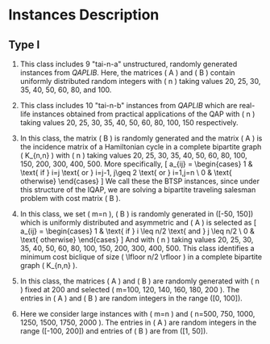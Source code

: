 # Instances Description

## Type I
1. This class includes 9 "tai-n-a" unstructured, randomly generated instances from *QAPLIB*. Here, the matrices \( A \) and \( B \) contain uniformly distributed random integers with \( n \) taking values 20, 25, 30, 35, 40, 50, 60, 80, and 100.

2. This class includes 10 "tai-n-b" instances from *QAPLIB* which are real-life instances obtained from practical applications of the QAP with \( n \) taking values 20, 25, 30, 35, 40, 50, 60, 80, 100, 150 respectively.

3. In this class, the matrix \( B \) is randomly generated and the matrix \( A \) is the incidence matrix of a Hamiltonian cycle in a complete bipartite graph \( K_{n,n} \) with \( n \) taking values 20, 25, 30, 35, 40, 50, 60, 80, 100, 150, 200, 300, 400, 500. More specifically,
   \[
   a_{ij} = \begin{cases}
   1  &  \text{ if } i=j \text{ or } i=j-1, j\geq 2 \text{ or } i=1,j=n \\
   0 &  \text{ otherwise}
   \end{cases}
   \]
   We call these the BTSP instances, since under this structure of the IQAP, we are solving a bipartite traveling salesman problem with cost matrix \( B \).

4. In this class, we set \( m=n \), \( B \) is randomly generated in \([-50, 150]\) which is uniformly distributed and asymmetric and \( A \) is selected as
   \[
   a_{ij} = \begin{cases}
   1  &  \text{ if } i \leq n/2 \text{ and } j \leq n/2 \\
   0 &  \text{ otherwise}
   \end{cases}
   \]
   And with \( n \) taking values 20, 25, 30, 35, 40, 50, 60, 80, 100, 150, 200, 300, 400, 500. This class identifies a minimum cost biclique of size \( \lfloor n/2 \rfloor \) in a complete bipartite graph \( K_{n,n} \).

5. In this class, the matrices \( A \) and \( B \) are randomly generated with \( n \) fixed at 200 and selected \( m=100, 120, 140, 160, 180, 200 \). The entries in \( A \) and \( B \) are random integers in the range \([0, 100]\).

6. Here we consider large instances with \( m=n \) and \( n=500, 750, 1000, 1250, 1500, 1750, 2000 \). The entries in \( A \) are random integers in the range \([-100, 200]\) and entries of \( B \) are from \([1, 50]\).
